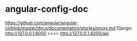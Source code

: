 # angular-config-doc
https://github.com/angular/angular-cli/blob/master/docs/documentation/stories/proxy.md
Django: http://127.0.0.1:8000  >>>>  http://127.0.0.1:4200/api
